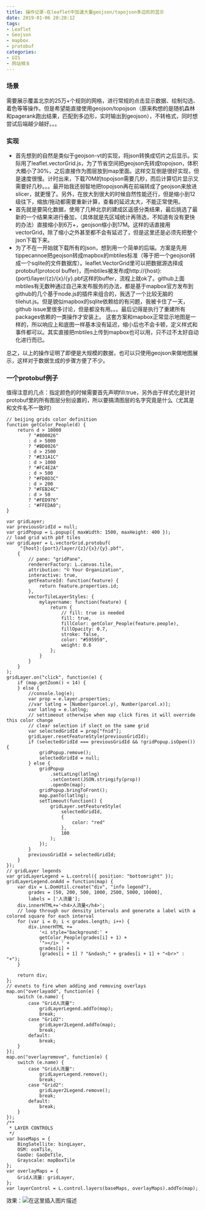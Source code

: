 ```yaml
---
title: 操作记录-在leaflet中加速大量geojson/topojson多边形的显示
date: 2019-01-06 20:28:12
tags: 
- Leaflet
- Geojson
- mapbox
- protobuf
categories: 
- GIS
- 网站相关
---
```


<!--more-->

### 场景
需要展示覆盖北京的25万+个规则的网格，进行常规的点击显示数据、绘制勾选、着色等等操作。但是希望能直接使用geojson/topojson（原来构想的是随机森林和pagerank跑出结果，匹配到多边形，实时输出到geojson），不转格式，同时想尝试后端越少越好。。。
### 实现
- 首先想到的自然是类似于geojson-vt的实现，将json转换成切片之后显示。实际用了leaflet.vectorGrid.js，为了节省空间把geojson先转成topojson，体积大概小了30%，之后直接作为图层放到map里面。这样交互倒是很好实现，但是速度很慢。计时出来，下载70M的topojson需要几秒，而后计算切片显示又需要好几秒。。。最开始我还弱智地把topojson再在前端转成了geojson来放进slicer，就更慢了。另外，在放大到很大的时候自然性能还行，但是缩小到12级往下，缩放/拖动都需要重新计算，查看的延迟太大，不能正常使用。
-  首先就是要简化数据，使用了几种北京的建成区遥感分类结果，最后挑选了最新的一个结果来进行叠加，（具体就是先区域统计再筛选，不知道有没有更快的办法）直接缩小到6万+，geojson缩小到17M。这样的话直接用vectorGrid，除了缩小之外甚至都不会有延迟了，但是这里还是必须先把整个json下载下来。
- 为了不在一开始就下载所有的json，想到用一个简单的后端。方案是先用tippecannoe把geojson转成mapbox的mbtiles标准（等于把一个geojson转成一个sqlite的文件数据库）。leaflet.VectorGrid里可以把数据源选择成protobuf(protocol buffer)，而mbtiles被发布成http://{host}:{port}/layer/{z}/{x}/{y}.pbf这样的buffer，流程上就ok了。github上面mbtiles有无数种通过自己来发布服务的办法，都是基于mapbox官方发布到github的几个基于node.js的插件来组合的，我选了一个比较无脑的tilehut.js。但是貌似mapbox的sqlite依赖给的有问题，我被卡住了一天，github issue里很多讨论，但是都没有用。。。最后记得是执行了重建所有packages依赖的一类操作才安装上。
这套方案和mapbox正常显示地图是一样的，所以响应上和底图一样基本没有延迟，缩小后也不会卡顿，定义样式和事件都可以。其实直接把mbtiles上传到mapbox也可以用，只不过不太好自动化进行而已。

总之，以上的操作证明了即便是大规模的数据，也可以只使用geojson来做地图展示，这样对于数据生成的步骤方便了不少。
### 一个protobuf例子
值得注意的几点：指定颜色的时候需要首先声明fill:true，另外由于样式化是针对protobuf里的所有图层分别设置的，所以要搞清图层的名字究竟是什么（尤其是和文件名不一致时）
```
// beijing grids color definition
function getColor_People(d) {
	return d > 10000
		? "#800026"
		: d > 5000
		? "#BD0026"
		: d > 2500
		? "#E31A1C"
		: d > 1000
		? "#FC4E2A"
		: d > 500
		? "#FD8D3C"
		: d > 200
		? "#FEB24C"
		: d > 50
		? "#FED976"
		: "#FFEDA0";
}

var gridLayer;
var previousGridId = null;
var gridPopup = L.popup({ maxWidth: 1500, maxHeight: 400 });
// load grid with pbf tiles
var gridLayer = L.vectorGrid.protobuf(
	 "{host}:{port}/layer/{z}/{x}/{y}.pbf",
	{
		// pane: "gridPane",
		rendererFactory: L.canvas.tile,
		attribution: "© Your Organization",
		interactive: true,
		getFeatureId: function(feature) {
			return feature.properties.id;
		},
		vectorTileLayerStyles: {
			mylayername: function(feature) {
				return {
					// fill: true is needed
					fill: true,
					fillColor: getColor_People(feature.people),
					fillOpacity: 0.7,
					stroke: false,
					color: "#595959",
					weight: 0.6
				};
			}
		}
	}
);
gridLayer.on("click", function(e) {
	if (map.getZoom() < 14) {
	} else {
		//console.log(e);
		var prop = e.layer.properties;
		//var latlng = [Number(parcel.y), Number(parcel.x)];
		var latlng = e.latlng;
		// settimeout otherwise when map click fires it will override this color change
		// clear selection if slect on the same grid
		var selectedGridId = prop["fnid"];
		gridLayer.resetFeatureStyle(previousGridId);
		if (selectedGridId === previousGridId && !gridPopup.isOpen()) {
			gridPopup.remove();
			selectedGridId = null;
		} else {
			gridPopup
				.setLatLng(latlng)
				.setContent(JSON.stringify(prop))
				.openOn(map);
			gridPopup.bringToFront();
			map.panTo(latlng);
			setTimeout(function() {
				gridLayer.setFeatureStyle(
					selectedGridId,
					{
						color: "red"
					},
					100
				);
			});
		}
		previousGridId = selectedGridId;
	}
});
// gridLayer legends
var gridLayerLegend = L.control({ position: "bottomright" });
gridLayerLegend.onAdd = function(map) {
	var div = L.DomUtil.create("div", "info legend"),
		grades = [50, 200, 500, 1000, 2500, 5000, 10000],
		labels = ['人流量'];
	div.innerHTML+='<h4>人流量</h4>';
	// loop through our density intervals and generate a label with a colored square for each interval
	for (var i = 0; i < grades.length; i++) {
		div.innerHTML +=
			'<i style="background:' +
			getColor_People(grades[i] + 1) +
			'"></i> ' +
			grades[i] +
			(grades[i + 1] ? "&ndash;" + grades[i + 1] + "<br>" : "+");
	}

	return div;
};
// evnets to fire when adding and removing overlays
map.on("overlayadd", function(e) {
	switch (e.name) {
		case "Grid人流量":
			gridLayerLegend.addTo(map);
			break;
		case "Grid2":
			gridLayer2Legend.addTo(map);
			break;
		default:
			break;
	}
});
map.on("overlayremove", function(e) {
	switch (e.name) {
		case "Grid人流量":
			gridLayerLegend.remove();
			break;
		case "Grid2":
			gridLayer2Legend.remove();
			break;
		default:
			break;
	}
});
/**
 * LAYER CONTROLS
 */
var baseMaps = {
	BingSatellite: bingLayer,
	OSM: osmTile,
	GaoDe: GaoDeTile,
	Grayscale: mapBoxTile
};
var overlayMaps = {
	Grid人流量: gridLayer,
};
var layerControl = L.control.layers(baseMaps, overlayMaps).addTo(map);
```
效果：![在这里插入图片描述](https://img-blog.csdnimg.cn/20190106202239504.png?x-oss-process=image/watermark,type_ZmFuZ3poZW5naGVpdGk,shadow_10,text_aHR0cHM6Ly9ibG9nLmNzZG4ubmV0L1RoZXJvcG9k,size_16,color_FFFFFF,t_70)
